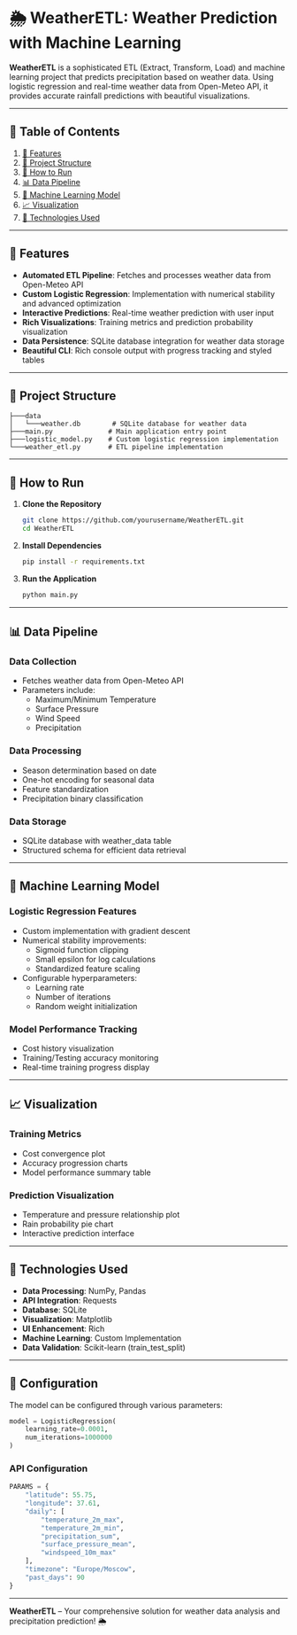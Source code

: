# 🌦️ WeatherETL: Weather Prediction with Machine Learning

**WeatherETL** is a sophisticated ETL (Extract, Transform, Load) and machine learning project that predicts precipitation based on weather data. Using logistic regression and real-time weather data from Open-Meteo API, it provides accurate rainfall predictions with beautiful visualizations.

---

## 📜 Table of Contents

1. [🌟 Features](#-features)
2. [📁 Project Structure](#-project-structure)
3. [🚀 How to Run](#-how-to-run)
4. [📊 Data Pipeline](#-data-pipeline)
5. [🤖 Machine Learning Model](#-machine-learning-model)
6. [📈 Visualization](#-visualization)
7. [🧰 Technologies Used](#-technologies-used)

---

## 🌟 Features

- **Automated ETL Pipeline**: Fetches and processes weather data from Open-Meteo API
- **Custom Logistic Regression**: Implementation with numerical stability and advanced optimization
- **Interactive Predictions**: Real-time weather prediction with user input
- **Rich Visualizations**: Training metrics and prediction probability visualization
- **Data Persistence**: SQLite database integration for weather data storage
- **Beautiful CLI**: Rich console output with progress tracking and styled tables

---

## 📁 Project Structure

```
├───data
│   └───weather.db        # SQLite database for weather data
├───main.py              # Main application entry point
├───logistic_model.py    # Custom logistic regression implementation
└───weather_etl.py       # ETL pipeline implementation
```

---

## 🚀 How to Run

1. **Clone the Repository**
   ```bash
   git clone https://github.com/yourusername/WeatherETL.git
   cd WeatherETL
   ```

2. **Install Dependencies**
   ```bash
   pip install -r requirements.txt
   ```

3. **Run the Application**
   ```bash
   python main.py
   ```

---

## 📊 Data Pipeline

### Data Collection
- Fetches weather data from Open-Meteo API
- Parameters include:
  - Maximum/Minimum Temperature
  - Surface Pressure
  - Wind Speed
  - Precipitation

### Data Processing
- Season determination based on date
- One-hot encoding for seasonal data
- Feature standardization
- Precipitation binary classification

### Data Storage
- SQLite database with weather_data table
- Structured schema for efficient data retrieval

---

## 🤖 Machine Learning Model

### Logistic Regression Features
- Custom implementation with gradient descent
- Numerical stability improvements:
  - Sigmoid function clipping
  - Small epsilon for log calculations
  - Standardized feature scaling
- Configurable hyperparameters:
  - Learning rate
  - Number of iterations
  - Random weight initialization

### Model Performance Tracking
- Cost history visualization
- Training/Testing accuracy monitoring
- Real-time training progress display

---

## 📈 Visualization

### Training Metrics
- Cost convergence plot
- Accuracy progression charts
- Model performance summary table

### Prediction Visualization
- Temperature and pressure relationship plot
- Rain probability pie chart
- Interactive prediction interface

---

## 🧰 Technologies Used

- **Data Processing**: NumPy, Pandas
- **API Integration**: Requests
- **Database**: SQLite
- **Visualization**: Matplotlib
- **UI Enhancement**: Rich
- **Machine Learning**: Custom Implementation
- **Data Validation**: Scikit-learn (train_test_split)

---

## 📝 Configuration

The model can be configured through various parameters:

```python
model = LogisticRegression(
    learning_rate=0.0001,
    num_iterations=1000000
)
```

### API Configuration
```python
PARAMS = {
    "latitude": 55.75,
    "longitude": 37.61,
    "daily": [
        "temperature_2m_max",
        "temperature_2m_min",
        "precipitation_sum",
        "surface_pressure_mean",
        "windspeed_10m_max"
    ],
    "timezone": "Europe/Moscow",
    "past_days": 90
}
```

---

**WeatherETL** – Your comprehensive solution for weather data analysis and precipitation prediction! 🌦️
